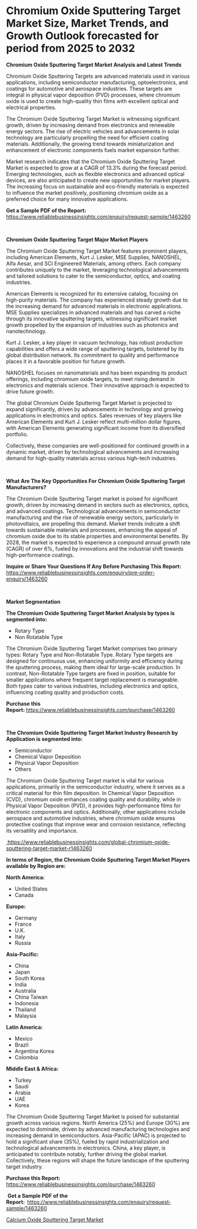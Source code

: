 <p><h1>Chromium Oxide Sputtering Target Market Size, Market Trends, and Growth Outlook forecasted for period from 2025 to 2032</h1></p><p><strong>Chromium Oxide Sputtering Target Market Analysis and Latest Trends</strong></p>
<p><p>Chromium Oxide Sputtering Targets are advanced materials used in various applications, including semiconductor manufacturing, optoelectronics, and coatings for automotive and aerospace industries. These targets are integral in physical vapor deposition (PVD) processes, where chromium oxide is used to create high-quality thin films with excellent optical and electrical properties. </p><p>The Chromium Oxide Sputtering Target Market is witnessing significant growth, driven by increasing demand from electronics and renewable energy sectors. The rise of electric vehicles and advancements in solar technology are particularly propelling the need for efficient coating materials. Additionally, the growing trend towards miniaturization and enhancement of electronic components fuels market expansion further.</p><p>Market research indicates that the Chromium Oxide Sputtering Target Market is expected to grow at a CAGR of 13.3% during the forecast period. Emerging technologies, such as flexible electronics and advanced optical devices, are also anticipated to create new opportunities for market players. The increasing focus on sustainable and eco-friendly materials is expected to influence the market positively, positioning chromium oxide as a preferred choice for many innovative applications.</p></p>
<p><strong>Get a Sample PDF of the Report:&nbsp;</strong> <a href="https://www.reliablebusinessinsights.com/enquiry/request-sample/1463260?utm_campaign=97&utm_medium=2&utm_source=Github&utm_content=ia&utm_term=03022025&utm_id=chromium-oxide-sputtering-target">https://www.reliablebusinessinsights.com/enquiry/request-sample/1463260</a></p>
<p>&nbsp;</p>
<p><strong>Chromium Oxide Sputtering Target Major Market Players</strong></p>
<p><p>The Chromium Oxide Sputtering Target Market features prominent players, including American Elements, Kurt J. Lesker, MSE Supplies, NANOSHEL, Alfa Aesar, and SCI Engineered Materials, among others. Each company contributes uniquely to the market, leveraging technological advancements and tailored solutions to cater to the semiconductor, optics, and coating industries.</p><p>American Elements is recognized for its extensive catalog, focusing on high-purity materials. The company has experienced steady growth due to the increasing demand for advanced materials in electronic applications. MSE Supplies specializes in advanced materials and has carved a niche through its innovative sputtering targets, witnessing significant market growth propelled by the expansion of industries such as photonics and nanotechnology.</p><p>Kurt J. Lesker, a key player in vacuum technology, has robust production capabilities and offers a wide range of sputtering targets, bolstered by its global distribution network. Its commitment to quality and performance places it in a favorable position for future growth.</p><p>NANOSHEL focuses on nanomaterials and has been expanding its product offerings, including chromium oxide targets, to meet rising demand in electronics and materials science. Their innovative approach is expected to drive future growth.</p><p>The global Chromium Oxide Sputtering Target Market is projected to expand significantly, driven by advancements in technology and growing applications in electronics and optics. Sales revenues of key players like American Elements and Kurt J. Lesker reflect multi-million dollar figures, with American Elements generating significant income from its diversified portfolio.</p><p>Collectively, these companies are well-positioned for continued growth in a dynamic market, driven by technological advancements and increasing demand for high-quality materials across various high-tech industries.</p></p>
<p>&nbsp;</p>
<p><strong>What Are The Key Opportunities For Chromium Oxide Sputtering Target Manufacturers?</strong></p>
<p><p>The Chromium Oxide Sputtering Target market is poised for significant growth, driven by increasing demand in sectors such as electronics, optics, and advanced coatings. Technological advancements in semiconductor manufacturing and the rise of renewable energy sectors, particularly in photovoltaics, are propelling this demand. Market trends indicate a shift towards sustainable materials and processes, enhancing the appeal of chromium oxide due to its stable properties and environmental benefits. By 2028, the market is expected to experience a compound annual growth rate (CAGR) of over 6%, fueled by innovations and the industrial shift towards high-performance coatings.</p></p>
<p><strong>Inquire or Share Your Questions If Any Before Purchasing This Report:</strong> <a href="https://www.reliablebusinessinsights.com/enquiry/pre-order-enquiry/1463260?utm_campaign=97&utm_medium=2&utm_source=Github&utm_content=ia&utm_term=03022025&utm_id=chromium-oxide-sputtering-target">https://www.reliablebusinessinsights.com/enquiry/pre-order-enquiry/1463260</a></p>
<p>&nbsp;</p>
<p><strong>Market Segmentation</strong></p>
<p><strong>The Chromium Oxide Sputtering Target Market Analysis by types is segmented into:</strong></p>
<p><ul><li>Rotary Type</li><li>Non Rotatable Type</li></ul></p>
<p><p>The Chromium Oxide Sputtering Target Market comprises two primary types: Rotary Type and Non-Rotatable Type. Rotary Type targets are designed for continuous use, enhancing uniformity and efficiency during the sputtering process, making them ideal for large-scale production. In contrast, Non-Rotatable Type targets are fixed in position, suitable for smaller applications where frequent target replacement is manageable. Both types cater to various industries, including electronics and optics, influencing coating quality and production costs.</p></p>
<p><strong>Purchase this Report:&nbsp;</strong><a href="https://www.reliablebusinessinsights.com/purchase/1463260?utm_campaign=97&utm_medium=2&utm_source=Github&utm_content=ia&utm_term=03022025&utm_id=chromium-oxide-sputtering-target">https://www.reliablebusinessinsights.com/purchase/1463260</a></p>
<p>&nbsp;</p>
<p><strong>The Chromium Oxide Sputtering Target Market Industry Research by Application is segmented into:</strong></p>
<p><ul><li>Semiconductor</li><li>Chemical Vapor Deposition</li><li>Physical Vapor Deposition</li><li>Others</li></ul></p>
<p><p>The Chromium Oxide Sputtering Target market is vital for various applications, primarily in the semiconductor industry, where it serves as a critical material for thin film deposition. In Chemical Vapor Deposition (CVD), chromium oxide enhances coating quality and durability, while in Physical Vapor Deposition (PVD), it provides high-performance films for electronic components and optics. Additionally, other applications include aerospace and automotive industries, where chromium oxide ensures protective coatings that improve wear and corrosion resistance, reflecting its versatility and importance.</p></p>
<p><a href="https://www.reliablebusinessinsights.com/global-chromium-oxide-sputtering-target-market-r1463260?utm_campaign=97&utm_medium=2&utm_source=Github&utm_content=ia&utm_term=03022025&utm_id=chromium-oxide-sputtering-target">&nbsp;https://www.reliablebusinessinsights.com/global-chromium-oxide-sputtering-target-market-r1463260</a></p>
<p><strong>In terms of Region, the Chromium Oxide Sputtering Target Market Players available by Region are:</strong></p>
<p>
    <p> <strong> North America: </strong>
        <ul>
            <li>United States</li>
            <li>Canada</li>
        </ul>
        </p> 
    <p> <strong> Europe: </strong>
        <ul>
            <li>Germany</li>
            <li>France</li>
            <li>U.K.</li>
            <li>Italy</li>
            <li>Russia</li>
        </ul>
        </p> 
    <p> <strong> Asia-Pacific: </strong>
        <ul>
            <li>China</li>
            <li>Japan</li>
            <li>South Korea</li>
            <li>India</li>
            <li>Australia</li>
            <li>China Taiwan</li>
            <li>Indonesia</li>
            <li>Thailand</li>
            <li>Malaysia</li>
        </ul>
        </p> 
    <p> <strong> Latin America: </strong>
        <ul>
            <li>Mexico</li>
            <li>Brazil</li>
            <li>Argentina Korea</li>
            <li>Colombia</li>
        </ul>
        </p> 
    <p> <strong> Middle East & Africa: </strong>
        <ul>
            <li>Turkey</li>
            <li>Saudi</li>
            <li>Arabia</li>
            <li>UAE</li>
            <li>Korea</li>
        </ul>
    </p>
    </p>
<p><p>The Chromium Oxide Sputtering Target Market is poised for substantial growth across various regions. North America (25%) and Europe (30%) are expected to dominate, driven by advanced manufacturing technologies and increasing demand in semiconductors. Asia-Pacific (APAC) is projected to hold a significant share (35%), fueled by rapid industrialization and technological advancements in electronics. China, a key player, is anticipated to contribute notably, further driving the global market. Collectively, these regions will shape the future landscape of the sputtering target industry.</p></p>
<p><strong>Purchase this Report: </strong><a href="https://www.reliablebusinessinsights.com/purchase/1463260?utm_campaign=97&utm_medium=2&utm_source=Github&utm_content=ia&utm_term=03022025&utm_id=chromium-oxide-sputtering-target">https://www.reliablebusinessinsights.com/purchase/1463260</a></p>
<p>&nbsp;<strong>Get a Sample PDF of the Report:&nbsp;&nbsp;</strong><a href="https://www.reliablebusinessinsights.com/enquiry/request-sample/1463260?utm_campaign=97&utm_medium=2&utm_source=Github&utm_content=ia&utm_term=03022025&utm_id=chromium-oxide-sputtering-target">https://www.reliablebusinessinsights.com/enquiry/request-sample/1463260</a></p>
<p><strong></strong></p>
<p><p><a href="https://github.com/daphnyvashdi/Market-Research-Report-List-1/blob/main/calcium-oxide-sputtering-target-market.md?utm_campaign=97&utm_medium=2&utm_source=Github&utm_content=ia&utm_term=03022025&utm_id=chromium-oxide-sputtering-target">Calcium Oxide Sputtering Target Market</a></p></p>